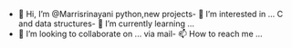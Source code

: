 - 👋 Hi, I’m @Marrisrinayani
python,new projects- 👀 I’m interested in ...
C and data structures- 🌱 I’m currently learning ...
- 💞️ I’m looking to collaborate on ...
via mail- 📫 How to reach me ...

<!---
Marrisrinayani/Marrisrinayani is a ✨ special ✨ repository because its `README.md` (this file) appears on your GitHub profile.
You can click the Preview link to take a look at your changes.
--->
